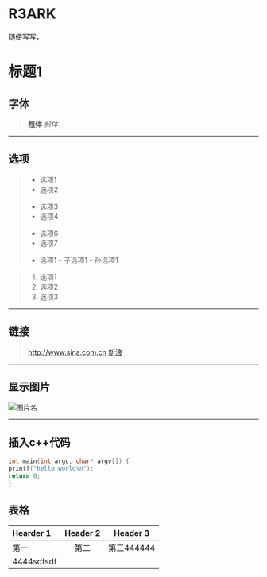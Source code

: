 # R3ARK
随便写写，
# **标题1**
## **字体**
>**粗体**
*斜体*
***
## **选项**

>- 选项1
>- 选项2
>* 选项3
>* 选项4
>+ 选项6
>+ 选项7
>- 选项1
    - 子选项1
        - 孙选项1

>1. 选项1
>1. 选项2
>1. 选项3
***
## **链接**
><http://www.sina.com.cn>
>[新浪](http://www.sina.com.cn)
***
## **显示图片**
![图片名](https://app.yinxiang.com/shard/s29/res/b43d4773-248c-4241-a08e-e23bdd30ee46)
***
## **插入c++代码**
```cpp
int main(int argc, char* argv[]) {
printf("hello world\n");
return 0;
}
```

## 表格
| Hearder 1 | Header 2 | Header 3 |
| :----------| :---------:| -------- |
| 第一|第二|第三444444
4444sdfsdf|

